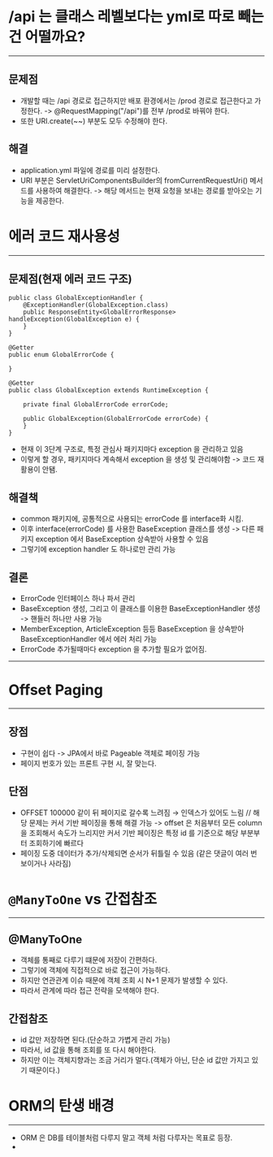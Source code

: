 # /api 는 클래스 레벨보다는 yml로 따로 빼는 건 어떨까요?

---
## 문제점

* 개발할 때는 /api 경로로 접근하지만 배포 환경에서는 /prod 경로로 접근한다고 가정한다. -> @RequestMapping("/api")를 전부 /prod로 바꿔야 한다.
* 또한 URI.create(~~) 부분도 모두 수정해야 한다.

## 해결

* application.yml 파일에 경로를 미리 설정한다.
* URI 부분은 ServletUriComponentsBuilder의 fromCurrentRequestUri() 메서드를 사용하여 해결한다. -> 해당 메서드는 현재 요청을 보내는 경로를 받아오는 기능을 제공한다. 

# 에러 코드 재사용성

---
## 문제점(현재 에러 코드 구조)

~~~
public class GlobalExceptionHandler {
    @ExceptionHandler(GlobalException.class)
    public ResponseEntity<GlobalErrorResponse> handleException(GlobalException e) {
    }
}

@Getter
public enum GlobalErrorCode {

}

@Getter
public class GlobalException extends RuntimeException {

    private final GlobalErrorCode errorCode;

    public GlobalException(GlobalErrorCode errorCode) {
    }
}
~~~

* 현재 이 3단계 구조로, 특정 관심사 패키지마다 exception 을 관리하고 있음
* 이렇게 할 경우, 패키지마다 계속해서 exception 을 생성 및 관리해야함 -> 코드 재활용이 안됌.

## 해결책

* common 패키지에, 공통적으로 사용되는 errorCode 를 interface화 시킴.
* 이후 interface(errorCode) 를 사용한 BaseException 클래스를 생성 -> 다른 패키지 exception 에서 BaseException 상속받아 사용할 수 있음
* 그렇기에 exception handler 도 하나로만 관리 가능

## 결론

* ErrorCode 인터페이스 하나 파서 관리
* BaseException 생성, 그리고 이 클래스를 이용한  BaseExceptionHandler 생성 -> 핸들러 하나만 사용 가능
* MemberException, ArticleException 등등 BaseException 을 상속받아 BaseExceptionHandler 에서 에러 처리 가능
* ErrorCode 추가될때마다 exception 을 추가할 필요가 없어짐.

---

# Offset Paging

--- 
## 장점
* 구현이 쉽다 -> JPA에서 바로 Pageable 객체로 페이징 가능
* 페이지 번호가 있는 프론트 구현 시, 잘 맞는다.

## 단점
* OFFSET 100000 같이 뒤 페이지로 갈수록 느려짐 → 인덱스가 있어도 느림 // 해당 문제는 커서 기반 페이징을 통해 해결 가능 -> offset 은 처음부터 모든 column을 조회해서 속도가 느리지만 커서 기반 페이징은 특정 id 를 기준으로 해당 부분부터 조회하기에 빠르다
* 페이징 도중 데이터가 추가/삭제되면 순서가 뒤틀릴 수 있음 (같은 댓글이 여러 번 보이거나 사라짐)


# ```@ManyToOne``` vs 간접참조

---

## @ManyToOne

* 객체를 통째로 다루기 떄문에 저장이 간편하다.
* 그렇기에 객체에 직접적으로 바로 접근이 가능하다.
* 하지만 연관관계 이슈 때문에 객체 조회 시 N+1 문제가 발생할 수 있다.
* 따라서 관계에 따라 접근 전략을 모색해야 한다.

## 간접참조

* id 값만 저장하면 된다.(단순하고 가볍게 관리 가능)
* 따라서, id 값을 통해 조회를 또 다시 해야한다.
* 하지만 이는 객체지향과는 조금 거리가 멀다.(객체가 아닌, 단순 id 값만 가지고 있기 때문이다.)

# ORM의 탄생 배경

---

* ORM 은 DB를 테이블처럼 다루지 말고 객체 처럼 다루자는 목표로 등장.
* 
